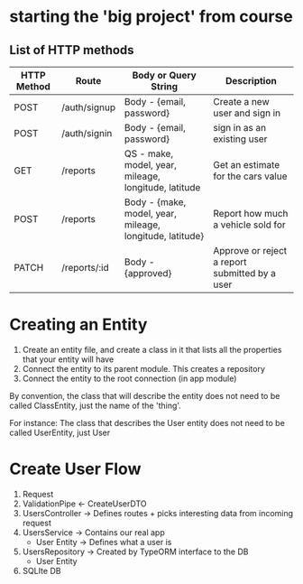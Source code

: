 # starting the 'big project' from course

## List of HTTP methods

| HTTP Method | Route        | Body or Query String                                     | Description                                    |
| ----------- | ------------ | -------------------------------------------------------- | ---------------------------------------------- |
| POST        | /auth/signup | Body - {email, password}                                 | Create a new user and sign in                  |
| POST        | /auth/signin | Body - {email, password}                                 | sign in as an existing user                    |
| GET         | /reports     | QS - make, model, year, mileage, longitude, latitude     | Get an estimate for the cars value             |
| POST        | /reports     | Body - {make, model, year, mileage, longitude, latitude} | Report how much a vehicle sold for             |
| PATCH       | /reports/:id | Body - {approved}                                        | Approve or reject a report submitted by a user |

# Creating an Entity

1. Create an entity file, and create a class in it that lists all the properties that your entity will have
2. Connect the entity to its parent module. This creates a repository
3. Connect the entity to the root connection (in app module)

By convention, the class that will describe the entity does not need to be called ClassEntity, just the name of the 'thing'.

For instance: The class that describes the User entity does not need to be called UserEntity, just User

# Create User Flow

1. Request
2. ValidationPipe <- CreateUserDTO
3. UsersController -> Defines routes + picks interesting data from incoming request
4. UsersService -> Contains our real app
   - User Entity -> Defines what a user is
5. UsersRepository -> Created by TypeORM interface to the DB
   - User Entity
6. SQLIte DB
